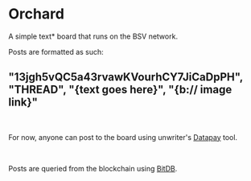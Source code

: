 # Orchard

A simple text* board that runs on the BSV network.

Posts are formatted as such:

## "13jgh5vQC5a43rvawKVourhCY7JiCaDpPH", "THREAD", "{text goes here}", "{b:// image link}"
<br />

For now, anyone can post to the board using unwriter's <a href="https://unwriter.github.io/datapay/example/composer">Datapay</a>
 tool.
 
<br />

 Posts are queried from the blockchain using <a href="https://bitdb.network/">BitDB</a>. 

 


